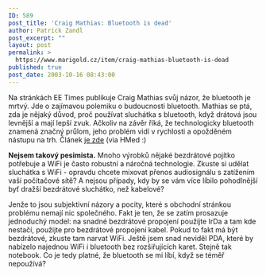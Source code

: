 ```yaml
---
ID: 589
post_title: 'Craig Mathias: Bluetooth is dead'
author: Patrick Zandl
post_excerpt: ""
layout: post
permalink: >
  https://www.marigold.cz/item/craig-mathias-bluetooth-is-dead
published: true
post_date: 2003-10-16 08:43:00
---
```

<P>Na stránkách EE Times publikuje Craig Mathias svůj názor, že bluetooth je mrtvý. Jde o zajímavou polemiku o budoucnosti bluetooth. Mathias se ptá, zda je nějaký důvod, proč používat sluchátka s bluetooth, když drátová jsou levnější a mají lepší zvuk. Ačkoliv na závěr říká, že technologicky bluetooth znamená značný průlom, jeho problém vidí v rychlosti a opožděném nástupu na trh. Článek <A href="http://www.eetimes.com/story/OEG20031013S0040" target=_blank>je zde</A> (via&#160;HMed :)</P>
<P><STRONG>Nejsem takový pesimista.</STRONG> Mnoho výrobků nějaké bezdrátové pojítko potřebuje a WiFi je často robustní a náročná technologie. Zkuste si udělat sluchátka s WiFi - opravdu chcete mixovat přenos audiosignálu s zatížením vaší počítačové sítě? A nejsou případy, kdy by se vám více líbilo pohodlnější byť dražší bezdrátové sluchátko, než kabelové?&#160;</P>
<P>Jenže to jsou subjektivní názory a pocity, které s obchodní stránkou problému nemají nic společného. Fakt je ten, že se zatím prosazuje jednoduchý model: na snadné bezdrátové propojení použijte IrDa a tam kde nestačí, použijte pro bezdrátové propojení kabel. Pokud to fakt má být bezdrátové, zkuste tam narvat WiFi. Ještě jsem snad neviděl PDA, které by nabízelo najednou WiFi i bluetooth bez rozšiřujících karet. Stejně tak notebook. Co je tedy platné, že bluetooth se mi líbí, když se téměř nepoužívá? </P>